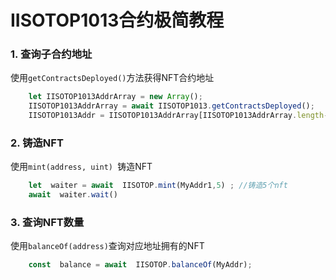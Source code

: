 
# IISOTOP1013合约极简教程


 
### 1.  查询子合约地址 
使用`getContractsDeployed()`方法获得NFT合约地址
  ```js
      let IISOTOP1013AddrArray = new Array();
      IISOTOP1013AddrArray = await IISOTOP1013.getContractsDeployed();
      IISOTOP1013Addr = IISOTOP1013AddrArray[IISOTOP1013AddrArray.length-1];
  ```
### 2.  铸造NFT
使用`mint(address, uint) `铸造NFT


  ```js
      let  waiter = await  IISOTOP.mint(MyAddr1,5) ; //铸造5个nft
      await  waiter.wait()
  ```
### 3.  查询NFT数量
使用`balanceOf(address)`查询对应地址拥有的NFT
  ```js
      const  balance = await  IISOTOP.balanceOf(MyAddr);
  ```
